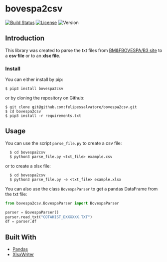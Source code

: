 # bovespa2csv

[![Build Status](https://travis-ci.org/felipessalvatore/bovespa2csv.svg?branch=master)](https://travis-ci.org/felipessalvatore/bovespa2csv) [![License](https://img.shields.io/github/license/mashape/apistatus.svg?maxAge=2592000)](https://github.com/felipessalvatore/bovespa2csv/blob/master/LICENSE)  ![Version](https://img.shields.io/badge/bovespa2csv-0.0.2-blue.svg)


## Introduction

This library was created to parse the txt files from [BM&FBOVESPA/B3 site](http://www.bmfbovespa.com.br/pt_br/servicos/market-data/historico/mercado-a-vista/series-historicas/) to a **csv file** or to an **xlsx file**.


### Install

You can either install by pip:

```
$ pip3 install bovespa2csv
```

or by cloning the repository on Github:

```
$ git clone git@github.com:felipessalvatore/bovespa2csv.git
$ cd bovespa2csv
$ pip3 install -r requirements.txt
```

## Usage

You can use the script `parse_file.py` to create a csv file:


```
  $ cd bovespa2csv 
  $ python3 parse_file.py <txt_file> example.csv
```


or to create a xlsx file:

```
  $ cd bovespa2csv 
  $ python3 parse_file.py -e <txt_file> example.xlsx
```

You can also use the class `BovespaParser` to get a pandas DataFrame from the txt file: 


```python
from bovespa2csv.BovespaParser import BovespaParser

parser = BovespaParser()
parser.read_txt("COTAHIST_DXXXXXX.TXT")
df = parser.df
```


## Built With

* [Pandas](https://pandas.pydata.org/)
* [XlsxWriter](https://xlsxwriter.readthedocs.io/)
